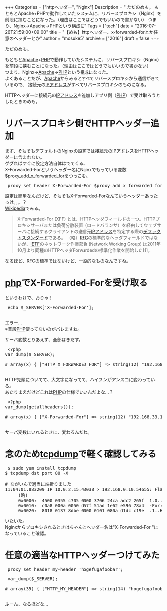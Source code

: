+++
Categories = ["httpヘッダー", "Nginx"]
Description = " ただのめも。  もともとApache+PHPで動作していたシステムに、リバースプロキシ（Nginx）を前段に挟むことになった。（理由はここではどうでもいいので書かない） つまり、Nginx-&gt;Apache-&gt;PHPという構成に"
Tags = ["tech"]
date = "2016-07-26T21:59:00+09:00"
title = "【めも】httpヘッダー、x-forwarded-forとか任意のヘッダーとか"
author = "mosuke5"
archive = ["2016"]
draft = false
+++

<body>
<p>ただのめも。</p>

<p>もともと<a class="keyword" href="http://d.hatena.ne.jp/keyword/Apache">Apache</a>+<a class="keyword" href="http://d.hatena.ne.jp/keyword/PHP">PHP</a>で動作していたシステムに、リバースプロキシ（Nginx）を前段に挟むことになった。（理由はここではどうでもいいので書かない）<br>
つまり、Nginx-&gt;<a class="keyword" href="http://d.hatena.ne.jp/keyword/Apache">Apache</a>-&gt;<a class="keyword" href="http://d.hatena.ne.jp/keyword/PHP">PHP</a>という構成になった。<br>
よくあることだが、<a class="keyword" href="http://d.hatena.ne.jp/keyword/Apache">Apache</a>からみるとすべてリバースプロキシから通信がきているので、
接続元の<a class="keyword" href="http://d.hatena.ne.jp/keyword/IP%A5%A2%A5%C9%A5%EC%A5%B9">IPアドレス</a>がすべてリバースプロキシのものになる。</p>

<p>HTTPヘッダーに接続元の<a class="keyword" href="http://d.hatena.ne.jp/keyword/IP%A5%A2%A5%C9%A5%EC%A5%B9">IPアドレス</a>を追加しアプリ側（<a class="keyword" href="http://d.hatena.ne.jp/keyword/PHP">PHP</a>）で受け取ろうとしたときのめも。</p>

<h1>リバースプロキシ側でHTTPヘッダー追加</h1>

<p>まず、そもそもデフォルトのNginxの設定では接続元の<a class="keyword" href="http://d.hatena.ne.jp/keyword/IP%A5%A2%A5%C9%A5%EC%A5%B9">IPアドレス</a>をHTTPヘッダーに含まれない。<br>
ググればすぐに設定方法自体はでてくる。<br>
 X-Forwarded-Forというヘッダー名にNginxでもっている変数$proxy_add_x_forwarded_forをつっこむ。</p>

<pre class="code" data-lang="" data-unlink> proxy_set_header X-Forwarded-For $proxy_add_x_forwarded_for; </pre>


<p>設定は簡単なんだけど、そもそもX-Forwarded-Forなんていうヘッダーあったっけ。。。？<br>
<a class="keyword" href="http://d.hatena.ne.jp/keyword/Wikipedia">Wikipedia</a>でみる。</p>

<blockquote><p>X-Forwarded-For (XFF) とは、HTTPヘッダフィールドの一つ。HTTPプロキシサーバまたは負荷分散装置（ロードバランサ）を経由してウェブサーバに接続するクライアントの送信元<a class="keyword" href="http://d.hatena.ne.jp/keyword/IP%A5%A2%A5%C9%A5%EC%A5%B9">IPアドレス</a>を特定する際の<a class="keyword" href="http://d.hatena.ne.jp/keyword/%A5%C7%A5%D5%A5%A1%A5%AF%A5%C8%A5%B9%A5%BF%A5%F3%A5%C0%A1%BC%A5%C9">デファクトスタンダード</a>である。
（略）<a class="keyword" href="http://d.hatena.ne.jp/keyword/RFC">RFC</a>の標準的なヘッダフィールドではないが、<a class="keyword" href="http://d.hatena.ne.jp/keyword/IETF">IETF</a>のネットワーク作業部会 (Network Working Group) は2011年10月より同種のHTTPヘッダForwardedの標準化作業を開始した[1]。</p></blockquote>

<p>なるほど、<a class="keyword" href="http://d.hatena.ne.jp/keyword/RFC">RFC</a>の標準ではないけど、一般的なものなんですね。</p>

<h1>
<a class="keyword" href="http://d.hatena.ne.jp/keyword/php">php</a>でX-Forwarded-Forを受け取る</h1>

<p>というわけで、おりゃ！</p>

<pre class="code lang-php" data-lang="php" data-unlink> echo $_SERVER['X-Forwarded-For'];
 </pre>


<p>エラー...<br>
※普段<a class="keyword" href="http://d.hatena.ne.jp/keyword/PHP">PHP</a>使ってないのがバレますね。</p>

<p>サーバ変数とりあえず、全部はきだす。</p>

<pre class="code lang-php" data-lang="php" data-unlink> &lt;?php
var_dump($_SERVER);

# array(x) { ["HTTP_X_FORWARDED_FOR"] =&gt; string(12) "192.168.33.1" ...... }
 </pre>


<p>HTTP先頭についてて、大文字になってて、ハイフンがアンスコに変わっている。<br>
あたりまえだけどこれは<a class="keyword" href="http://d.hatena.ne.jp/keyword/PHP">PHP</a>の仕様でいいんだよな...？</p>

<pre class="code lang-php" data-lang="php" data-unlink> &lt;?php
var_dump(getallheaders());

# array(x) { ["X-Forwarded-For"] =&gt; string(12) "192.168.33.1" ...... }
 </pre>


<p>サーバ変数にいれるときに、変わるんだわ。</p>

<h1>念のため<a class="keyword" href="http://d.hatena.ne.jp/keyword/tcpdump">tcpdump</a>で軽く確認してみる</h1>

<pre class="code" data-lang="" data-unlink> $ sudo yum install tcpdump
$ tcpdump dst port 80 -X

# ながいんで適当に端折りました
11:04:01.883209 IP 10.0.2.15.43038 &gt; 192.168.0.10.54655: Flags [.], seq 802:1603, ack 1, win 14600, length 1460
     (略)
     0x0000:  4500 0355 c705 0000 3706 24ca adc2 265f  1.0..X-Forwarded
     0x0010:  c0a8 000a 0050 d57f 51ad 1e62 e596 78a4  -For:.192.168.33
     0x0020:  8018 0137 8dbe 0000 0101 080a d1dc c19e  .1..Host:.xxxxxx </pre>


<p>いたいた。<br>
Nginxからプロキシされるときはちゃんとヘッダー名は"X-Forwarded-For "になっていること確認。</p>

<h1>任意の適当なHTTPヘッダーつけてみた</h1>

<pre class="code" data-lang="" data-unlink> proxy_set_header my-header 'hogefugafoobar'; </pre>




<pre class="code lang-php" data-lang="php" data-unlink> var_dump($_SERVER);

# array(35) { ["HTTP_MY_HEADER"] =&gt; string(14) "hogefugafoobar" ...... }
 </pre>


<p>ふーん、なるほどな...</p>
</body>
